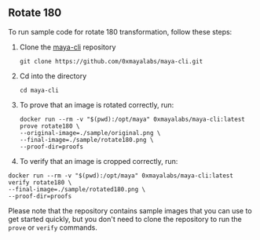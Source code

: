 ## Rotate 180

To run sample code for rotate 180 transformation, follow these steps:
1. Clone the [maya-cli](https://github.com/0xmayalabs/maya-cli) repository
    ```shell
    git clone https://github.com/0xmayalabs/maya-cli.git
    ```
2. Cd into the directory
    ```shell
    cd maya-cli
    ```
3. To prove that an image is rotated correctly, run:
   ```shell
   docker run --rm -v "$(pwd):/opt/maya" 0xmayalabs/maya-cli:latest prove rotate180 \
   --original-image=./sample/original.png \
   --final-image=./sample/rotate180.png \
   --proof-dir=proofs
   ```
4. To verify that an image is cropped correctly, run:
```shell
docker run --rm -v "$(pwd):/opt/maya" 0xmayalabs/maya-cli:latest verify rotate180 \
--final-image=./sample/rotated180.png \
--proof-dir=proofs
```

Please note that the repository contains sample images that you can use to get started quickly,
but you don't need to clone the repository to run the `prove` or `verify` commands.
